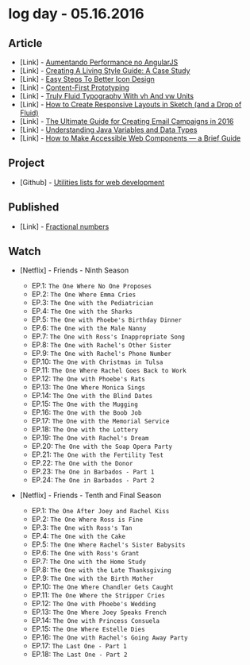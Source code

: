 # log day - 05.16.2016

## Article 

- \[Link\] - [Aumentando Performance no AngularJS](https://medium.com/@thiagorizzo/aumentando-performance-no-angularjs-df2264be8972#.5ergphaff)
- \[Link\] - [Creating A Living Style Guide: A Case Study](https://www.smashingmagazine.com/2016/05/creating-a-living-style-guide-case-study/)
- \[Link\] - [Easy Steps To Better Icon Design](https://www.smashingmagazine.com/2016/05/easy-steps-to-better-logo-design/)
- \[Link\] - [Content-First Prototyping](https://www.smashingmagazine.com/2016/05/content-first-prototyping/)
- \[Link\] - [Truly Fluid Typography With vh And vw Units](https://www.smashingmagazine.com/2016/05/fluid-typography/)
- \[Link\] - [How to Create Responsive Layouts in Sketch (and a Drop of Fluid)](http://www.sitepoint.com/how-to-create-responsive-layouts-in-sketch-using-fluid/)
- \[Link\] - [The Ultimate Guide for Creating Email Campaigns in 2016](http://www.sitepoint.com/the-ultimate-guide-for-creating-email-campaigns-in-2016/)
- \[Link\] - [Understanding Java Variables and Data Types](http://www.sitepoint.com/understanding-java-variables-and-data-types/)
- \[Link\] - [How to Make Accessible Web Components — a Brief Guide](http://www.sitepoint.com/accessible-web-components/)


## Project

- \[Github\] - [Utilities lists for web development](https://github.com/brazilian-dev/useful)


## Published 

- \[Link\] - [Fractional numbers](http://donotgiveup.com.br/articles/vocabulary/fractional-numbers/)


## Watch

- \[Netflix\] - Friends - Ninth Season
  - EP.1: `The One Where No One Proposes`
  - EP.2: `The One Where Emma Cries`
  - EP.3: `The One with the Pediatrician`
  - EP.4: `The One with the Sharks`
  - EP.5: `The One with Phoebe's Birthday Dinner`
  - EP.6: `The One with the Male Nanny`
  - EP.7: `The One with Ross's Inappropriate Song`
  - EP.8: `The One with Rachel's Other Sister`
  - EP.9: `The One with Rachel's Phone Number`
  - EP.10: `The One with Christmas in Tulsa`
  - EP.11: `The One Where Rachel Goes Back to Work`
  - EP.12: `The One with Phoebe's Rats`
  - EP.13: `The One Where Monica Sings`
  - EP.14: `The One with the Blind Dates`
  - EP.15: `The One with the Mugging`
  - EP.16: `The One with the Boob Job`
  - EP.17: `The One with the Memorial Service`
  - EP.18: `The One with the Lottery`
  - EP.19: `The One with Rachel's Dream`
  - EP.20: `The One with the Soap Opera Party`
  - EP.21: `The One with the Fertility Test`
  - EP.22: `The One with the Donor`
  - EP.23: `The One in Barbados - Part 1`
  - EP.24: `The One in Barbados - Part 2`

- \[Netflix\] - Friends - Tenth and Final Season
  - EP.1: `The One After Joey and Rachel Kiss`
  - EP.2: `The One Where Ross is Fine`
  - EP.3: `The One with Ross's Tan`
  - EP.4: `The One with the Cake`
  - EP.5: `The One Where Rachel's Sister Babysits`
  - EP.6: `The One with Ross's Grant`
  - EP.7: `The One with the Home Study`
  - EP.8: `The One with the Late Thanksgiving`
  - EP.9: `The One with the Birth Mother`
  - EP.10: `The One Where Chandler Gets Caught`
  - EP.11: `The One Where the Stripper Cries`
  - EP.12: `The One with Phoebe's Wedding`
  - EP.13: `The One Where Joey Speaks French`
  - EP.14: `The One with Princess Consuela`
  - EP.15: `The One Where Estelle Dies`
  - EP.16: `The One with Rachel's Going Away Party`
  - EP.17: `The Last One - Part 1`
  - EP.18: `The Last One - Part 2`
